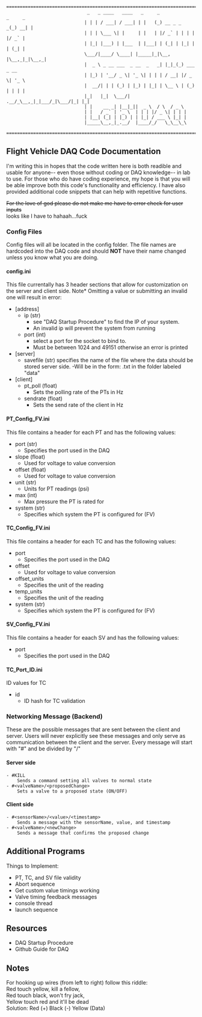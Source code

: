 ```
            ===============================================================================
                              _   _ ____   ____   _     _             _     _  
                             | | | / ___| / ___| | |   (_) __ _ _   _(_) __| | 
                             | | | \___ \| |     | |   | |/ _` | | | | |/ _` | 
                             | |_| |___) | |___  | |___| | (_| | |_| | | (_| | 
                             \___/|____/ \____| |_____|_|\__, |\__,_|_|\__,_| 
                             |  _ \ _ __ ___  _ __  _   _| |_|_(_) ___  _ __   
                             | |_) | '__/ _ \| '_ \| | | | / __| |/ _ \| '_ \  
                             |  __/| | | (_) | |_) | |_| | \__ \ | (_) | | | | 
                             |_|   |_|  \___/| .__/_\__,_|_|___/_|\___/|_| |_| 
                             | |    __ _| |__|_||  _ \  / \  / _ \             
                             | |   / _` | '_ \  | | | |/ _ \| | | |            
                             | |__| (_| | |_) | | |_| / ___ \ |_| |            
                             |_____\__,_|_.__/  |____/_/   \_\__\_\ 
            ==============================================================================
```
 
 Flight Vehicle DAQ Code Documentation
 -

I'm writing this in hopes that the code written here is both readible and usable for anyone-- even those without coding or DAQ knowledge-- in lab to use. For those who do have coding experience, my hope is that you will be able improve both this code's functionality and efficiency. I have also provided additional code snippets that can help with repetitive functions. 

~~For the love of god please do not make me have to error check for user inputs~~ <br>
looks like I have to hahaah...fuck

### Config Files
Config files will all be located in the config folder. The file names are hardcoded into the DAQ code and should **NOT** have their name changed unless you know what you are doing. 
#### config.ini
This file currentally has 3 header sections that allow for customization on the server and client side. Note* Omitting a value or submitting an invalid one will result in error:
- [address]
    - ip (str) 
        - see "DAQ Startup Procedure" to find the IP of your system. 
        - An invalid ip will prevent the system from running
    - port (int) 
        - select a port for the socket to bind to. 
        - Must be between 1024 and 49151 otherwise an error is printed
- [server]
    - savefile (str) specifies the name of the file where the data should be stored server side. 
        -Will be in the form: <saveFile><timestamp>.txt in the folder labeled "data"
- [client]
    - pt_poll (float) 
        - Sets the polling rate of the PTs in Hz 
    - sendrate (float)
        - Sets the send rate of the client in Hz

#### PT_Config_FV.ini
This file contains a header for each PT and has the following values:
- port (str)
    - Specifies the port used in the DAQ
- slope (float)
    - Used for voltage to value conversion
- offset (float)
    - Used for voltage to value conversion
- unit (str)
    - Units for PT readings (psi)
- max (int)
    - Max pressure the PT is rated for
- system (str)
    - Specifies which system the PT is configured for (FV)
    
#### TC_Config_FV.ini
This file contains a header for each TC and has the following values:
- port
    - Specifies the port used in the DAQ
- offset
    - Used for voltage to value conversion
- offset_units
    - Specifies the unit of the reading
- temp_units
    - Specifies the unit of the reading
- system (str)
    - Specifies which system the PT is configured for (FV)
    
#### SV_Config_FV.ini
This file contains a header for eaach SV and has the following values:
- port 
    - Specifies the port used in the DAQ
    
#### TC_Port_ID.ini
ID values for TC
- id
    - ID hash for TC validation

### Networking Message (Backend)
These are the possible messages that are sent between the client and server. Users will never explicitly see these messages and only serve as communication between the client and the server. Every message will start with "#" and be divided by "/" 
#### Server side
```
- #KILL 
    Sends a command setting all valves to normal state
- #<valveName>/<proposedChange>
    Sets a valve to a proposed state (ON/OFF)
```
#### Client side
```
- #<sensorName>/<value>/<timestamp>
    Sends a message with the sensorName, value, and timestamp
- #<valveName>/<newChange>
    Sends a message that confirms the proposed change
```
        

Additional Programs
-

Things to Implement:
 - PT, TC, and SV file validity
 - Abort sequence
 - Get custom value timings working
 - Valve timing feedback messages
 - console thread
 - launch sequence
 
Resources
-
 - DAQ Startup Procedure
 - Github Guide for DAQ

Notes
-
For hooking up wires (from left to right) follow this riddle: <br>
    Red touch yellow, kill a fellow,<br>
    Red touch black, won't fry jack, <br>
    Yellow touch red and it'll be dead <br>
Solution: Red (+) Black (-) Yellow (Data)







